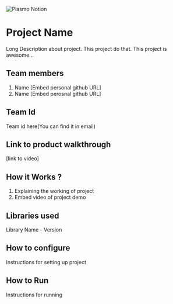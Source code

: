 ![Plasmo Notion](https://user-images.githubusercontent.com/64391274/219693594-5118372c-b82d-4f34-b8bd-9431ae6fbd6b.png)


# Project Name
Long Description about project. This project do that. This project is awesome...
## Team members
1. Name [Embed personal github URL]
2. Name [Embed perosnal github URL]
## Team Id
Team id here(You can find it in email)
## Link to product walkthrough
[link to video]
## How it Works ?
1. Explaining the working of project
2. Embed video of project demo
## Libraries used
Library Name - Version
## How to configure
Instructions for setting up project
## How to Run
Instructions for running
